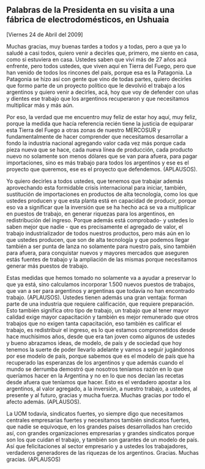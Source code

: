 Palabras de la Presidenta en su visita a una fábrica de electrodomésticos, en Ushuaia
-------------------------------------------------------------------------------------

[Viernes 24 de Abril del 2009]

Muchas gracias, muy buenas tardes a todos y a todas, pero a que ya lo
saludé a casi todos, quiero venir a decirles que, primero, me siento en
casa, como si estuviera en casa. Ustedes saben que viví más de 27 años
acá enfrente, pero todos ustedes, que viven aquí en Tierra del Fuego,
pero que han venido de todos los rincones del país, porque esa es la
Patagonia. La Patagonia se hizo así con gente que vino de todas partes,
quiero decirles que formo parte de un proyecto político que le devolvió
el trabajo a los argentinos y quiero venir a decirles, acá, hoy que voy
de defender con uñas y dientes ese trabajo que los argentinos
recuperaron y que necesitamos multiplicar más y más aún.

Por eso, la verdad que me encuentro muy feliz de estar hoy aquí, muy
feliz, porque la medida que hacía referencia recién tiene la justicia de
equiparar esta Tierra del Fuego a otras zonas de nuestro MERCOSUR y
fundamentalmente de hacer comprender que necesitamos desarrollar a fondo
la industria nacional agregando valor cada vez más porque cada pieza
nueva que se hace, cada nueva línea de producción, cada producto nuevo
no solamente son menos dólares que se van para afuera, para pagar
importaciones, sino es más trabajo para todos los argentinos y ese es el
proyecto que queremos, ese es el proyecto que defendemos. (APLAUSOS).

Yo quiero decirles a todos ustedes, que tenemos que trabajar además
aprovechando esta formidable crisis internacional para iniciar, también,
sustitución de importaciones en productos de alta tecnología, como los
que ustedes producen y que esta planta está en capacidad de producir,
porque eso va a significar que la inversión que se ha hecho acá se va a
multiplicar en puestos de trabajo, en generar riquezas para los
argentinos, en redistribución del ingreso. Porque además está
comprobado- y ustedes lo saben mejor que nadie - que es precisamente el
agregado de valor, el trabajo industrializador de todos nuestros
productos, pero más aún en lo que ustedes producen, que son de alta
tecnología y que podemos llegar también a ser punta de lanza no
solamente para nuestro país, sino también para afuera, para conquistar
nuevos y mayores mercados que aseguren estás fuentes de trabajo y la
ampliación de las mismas porque necesitamos generar más puestos de
trabajo.

Estas medidas que hemos tomado no solamente va a ayudar a preservar lo
que ya está, sino calculamos incorporar 1.500 nuevos puestos de
trabajos, que van a ser para argentinos y argentinas que todavía no han
encontrado trabajo. (APLAUSOS). Ustedes tienen además una gran ventaja:
forman parte de una industria que requiere calificación, que requiere
preparación. Esto también significa otro tipo de trabajo, un trabajo que
al tener mayor calidad exige mayor capacitación y también es mejor
remunerado que otros trabajos que no exigen tanta capacitación, eso
también es calificar el trabajo, es redistribuir el ingreso, es lo que
estamos comprometidos desde hace muchísimos años, desde que era tan
joven como algunos de ustedes y bueno abrazamos ideas, de modelo, de
país y de sociedad que hoy tenemos la suerte de poder llevarlo adelante
y vamos a seguir jugándonos por ese modelo de país, porque sabemos que
es el modelo de país que ha recuperado las esperanzas de los argentinos
y que además cuando el mundo se derrumba demostró que nosotros teníamos
razón en lo que queríamos hacer en la Argentina y no en lo que nos
decían las recetas desde afuera que teníamos que hacer. Esto es el
verdadero apostar a los argentinos, al valor agregado, a la inversión, a
nuestro trabajo, a ustedes, al presente y al futuro, gracias y mucha
fuerza. Muchas gracias por todo el afecto además. (APLAUSOS).

La UOM todavía, sindicatos fuertes, yo siempre digo que necesitamos
centrales empresarias fuertes y necesitamos también sindicatos fuertes,
que nadie se equivoque, en los grandes países desarrollados han crecido
así, con grandes organizaciones empresarias y grandes sindicatos porque
son los que cuidan el trabajo, y también son garantes de un modelo de
país. Así que felicitaciones al sector empresario y a ustedes los
trabajadores, verdaderos generadores de las riquezas de los argentinos.
Gracias. Muchas gracias. (APLAUSOS)           
